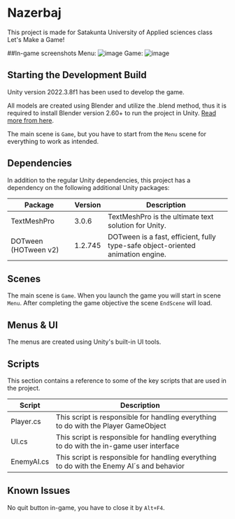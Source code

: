 # Nazerbaj

This project is made for Satakunta University of Applied sciences class Let's Make a Game!

##In-game screenshots
Menu:
![image](https://github.com/TVOST-Studios/nazerbaj/assets/38045763/1fefc00f-33c7-4c62-a2d8-6aacee3f1a7b)
Game:
![image](https://github.com/TVOST-Studios/nazerbaj/assets/38045763/21660fcb-1d4a-4b67-ba6a-04b5239332c3)


## Starting the Development Build

Unity version 2022.3.8f1 has been used to develop the game.

All models are created using Blender and utilize the .blend method, thus it is required to install Blender version 2.60+ to run the project in Unity. [Read more from here](https://docs.unity3d.com/560/Documentation/Manual/HOWTO-ImportObjectBlender.html).

The main scene is ``Game``, but you have to start from the ``Menu`` scene for everything to work as intended.

## Dependencies

In addition to the regular Unity dependencies, this project has a dependency on the following additional Unity packages:

| Package | Version | Description |
| --- | --- | --- |
| TextMeshPro | 3.0.6 | TextMeshPro is the ultimate text solution for Unity. |
| DOTween (HOTween v2) | 1.2.745 | DOTween is a fast, efficient, fully type-safe object-oriented animation engine. |

## Scenes

The main scene is ``Game``. When you launch the game you will start in scene ``Menu``. After completing the game objective the scene ``EndScene`` will load.

## Menus & UI

The menus are created using Unity's built-in UI tools.

## Scripts

This section contains a reference to some of the key scripts that are used in the project.

| Script | Description |
| --- | --- |
| Player.cs | This script is responsible for handling everything to do with the Player GameObject |
| UI.cs | This script is responsible for handling everything to do with the in-game user interface |
| EnemyAI.cs | This script is responsible for handling everything to do with the Enemy AI´s and behavior |

## Known Issues

No quit button in-game, you have to close it by ``Alt+F4``.
